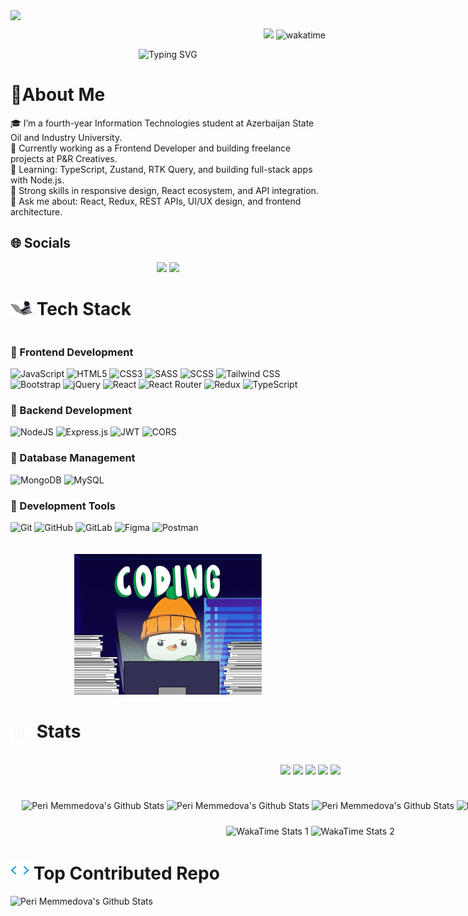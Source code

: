 <img src="https://raw.githubusercontent.com/halfrost/halfrost/master/icons/header_.png" style="margin-bottom:10px"/>
 <div align="right"> <img src="https://visitor-badge.laobi.icu/badge?page_id=iamperii.iamperii&right_color=darkgreen" /> <img src="https://wakatime.com/badge/user/2a7349ab-e019-46e5-8945-eac4dd9a703f.svg" alt="wakatime"></div>

<p align="center">
  <img src="https://readme-typing-svg.herokuapp.com?font=Poppins&pause=500&color=00F73C95&center=true&vCenter=true&width=435&lines=Front-end+Developer" alt="Typing SVG" />
</p>

# 🐧About Me

<div>
🎓 I’m a fourth-year Information Technologies student at Azerbaijan State Oil and Industry University.  <br> 
💼 Currently working as a Frontend Developer and building freelance projects at P&R Creatives. <br>
🌱 Learning: TypeScript, Zustand, RTK Query, and building full-stack apps with Node.js.  <br>
🧠 Strong skills in responsive design, React ecosystem, and API integration.  <br>
💬 Ask me about: React, Redux, REST APIs, UI/UX design, and frontend architecture.
</div>

## 🌐 Socials

<div align="center" gap="10">
 <a href="https://www.linkedin.com/in/perimemmedova/" target="_blank"><img src="https://img.icons8.com/doodle/40/000000/linkedin--v2.png"></a>
<a href="mailto:memmedovaperiii@gmail.com" target="_blank"><img src="https://img.icons8.com/doodle/40/000000/new-post.png"></a>
</div>

# <img src="./assets/techstack.gif" width="35"> Tech Stack

<div style="display: flex; align-items: center; justify-content: space-between; flex-wrap: wrap; gap: 20px;">

  <div style="flex: 1; min-width: 300px;">

### 🔹 Frontend Development

![JavaScript](https://img.shields.io/badge/javascript-%23F7DF1E.svg?style=for-the-badge&logo=javascript&logoColor=black)
![HTML5](https://img.shields.io/badge/html5-%23E34F26.svg?style=for-the-badge&logo=html5&logoColor=white)
![CSS3](https://img.shields.io/badge/css3-%231572B6.svg?style=for-the-badge&logo=css3&logoColor=white)
![SASS](https://img.shields.io/badge/SASS-%23CD6799.svg?style=for-the-badge&logo=SASS&logoColor=white)
![SCSS](https://img.shields.io/badge/SCSS-%23CD6799.svg?style=for-the-badge&logo=sass&logoColor=white)
![Tailwind CSS](https://img.shields.io/badge/tailwindCss-%2338BDF8.svg?style=for-the-badge&logo=tailwindCss&logoColor=white)
![Bootstrap](https://img.shields.io/badge/BOOTSTRAP-%237952B3.svg?style=for-the-badge&logo=bootstrap&logoColor=white)
![jQuery](https://img.shields.io/badge/jQuery-%230769AD.svg?style=for-the-badge&logo=jQuery&logoColor=white)
![React](https://img.shields.io/badge/react-%2361DAFB.svg?style=for-the-badge&logo=react&logoColor=white)
![React Router](https://img.shields.io/badge/ReactRouter-%23CA4245.svg?style=for-the-badge&logo=ReactRouter&logoColor=white)
![Redux](https://img.shields.io/badge/Redux-%23764ABC.svg?style=for-the-badge&logo=Redux&logoColor=white)
![TypeScript](https://img.shields.io/badge/typescript-%233178C6.svg?style=for-the-badge&logo=typescript&logoColor=white)

### 🔹 Backend Development

![NodeJS](https://img.shields.io/badge/node.js-%23339933?style=for-the-badge&logo=node.js&logoColor=white)
![Express.js](https://img.shields.io/badge/express.js-%23000000.svg?style=for-the-badge&logo=express&logoColor=white)
![JWT](https://img.shields.io/badge/JWT-%23000000.svg?style=for-the-badge&logo=json-web-tokens&logoColor=white)
![CORS](https://img.shields.io/badge/CORS-%23000000.svg?style=for-the-badge&logoColor=white)

### 🔹 Database Management

![MongoDB](https://img.shields.io/badge/MongoDB-%2347A248.svg?style=for-the-badge&logo=mongodb&logoColor=white)
![MySQL](https://img.shields.io/badge/mysql-%234479A1.svg?style=for-the-badge&logo=mysql&logoColor=white)

### 🔹 Development Tools

![Git](https://img.shields.io/badge/git-%23F05032.svg?style=for-the-badge&logo=git&logoColor=white)
![GitHub](https://img.shields.io/badge/github-%23181717.svg?style=for-the-badge&logo=github&logoColor=white)
![GitLab](https://img.shields.io/badge/gitlab-%23FC6D26.svg?style=for-the-badge&logo=gitlab&logoColor=white)
![Figma](https://img.shields.io/badge/figma-%23F24E1E.svg?style=for-the-badge&logo=figma&logoColor=white)
![Postman](https://img.shields.io/badge/postman-%23FF6C37.svg?style=for-the-badge&logo=postman&logoColor=white)

  </div>

  <div style="flex: 1; min-width: 300px; text-align: center;">
    <img src="./assets/coding.gif" alt="Unicorn" width="300px"/>
  </div>

</div>

# <img src="./assets/stats.gif" align='center' width="35"> Stats

<div align="center" style="width: 100vw; display: flex; flex-direction:column; justify-content: center; align-items: center; gap: 10px;">
  
![](http://github-profile-summary-cards.vercel.app/api/cards/profile-details?username=iamperii&theme=github_dark)
![](http://github-profile-summary-cards.vercel.app/api/cards/stats?username=iamperii&theme=github_dark)
![](http://github-profile-summary-cards.vercel.app/api/cards/productive-time?username=iamperii&theme=github_dark&utcOffset=8)
![](http://github-profile-summary-cards.vercel.app/api/cards/repos-per-language?username=iamperii&theme=github_dark)
![](http://github-profile-summary-cards.vercel.app/api/cards/most-commit-language?username=iamperii&theme=github_dark)

![Peri Memmedova's Github Stats](https://github-readme-stats.vercel.app/api?username=iamperii&hide=false)
![Peri Memmedova's Github Stats](https://github-readme-stats.vercel.app/api/top-langs?username=iamperii&locale=en&hide_title=false&layout=compact&card_width=320&langs_count=5&theme=white&hide_border=true&order=2)
![Peri Memmedova's Github Stats](https://github-readme-streak-stats.herokuapp.com/?user=iamperii&theme=white&hide_border=true)
![Peri Memmedova's Github Stats](https://github-profile-trophy.vercel.app?username=iamperii&theme=white&column=-1&row=1&margin-w=8&margin-h=8&no-bg=false&no-frame=false&order=4)

<div style="text-align: center;">
    <img src="https://wakatime.com/share/@iamperii/a1dd0276-8a97-4888-9cd9-eee46eb6c920.svg" alt="WakaTime Stats 1" style="width: 100%">
    <img src="https://wakatime.com/share/@iamperii/59999f65-181d-4644-8d28-224758de9665.svg" alt="WakaTime Stats 2">
</div>

</div>

# <img src="./assets/top.gif" width ="30"> Top Contributed Repo

![Peri Memmedova's Github Stats](https://github-contributor-stats.vercel.app/api?username=iamperii&limit=5&theme=white&combine_all_yearly_contributions=true)
